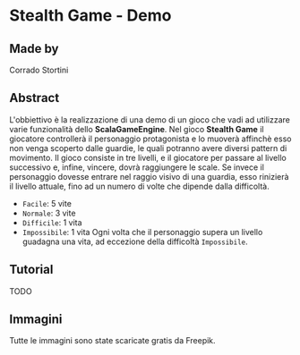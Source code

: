 # Stealth Game - Demo

## Made by
Corrado Stortini

## Abstract
L'obbiettivo è la realizzazione di una demo di un gioco che vadi ad utilizzare varie funzionalità dello **ScalaGameEngine**.
Nel gioco **Stealth Game** il giocatore controllerà il personaggio protagonista e lo muoverà affinchè esso non venga scoperto dalle guardie, le quali potranno avere diversi pattern di movimento.
Il gioco consiste in tre livelli, e il giocatore per passare al livello successivo e, infine, vincere, dovrà raggiungere le scale.
Se invece il personaggio dovesse entrare nel raggio visivo di una guardia, esso rinizierà il livello attuale, fino ad un numero di volte che dipende dalla difficoltà.
- `Facile`: 5 vite
- `Normale`: 3 vite
- `Difficile`: 1 vita
- `Impossibile`: 1 vita
Ogni volta che il personaggio supera un livello guadagna una vita, ad eccezione della difficoltà `Impossibile`.

## Tutorial
TODO

## Immagini
Tutte le immagini sono state scaricate gratis da Freepik.